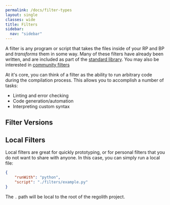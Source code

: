 ```yaml
---
permalink: /docs/filter-types
layout: single
classes: wide
title: Filters
sidebar:
  nav: "sidebar"
---
```


A filter is any program or script that takes the files inside of your RP and BP and *transforms* them in some way. Many of these filters have already been written, and are included as part of the [standard library](/regolith/docs/standard-filters). You may also be interested in [community filters](/regolith/docs/community-filters)

At it's core, you can think of a filter as the ability to run arbitrary code during the compilation process. This allows you to accomplish a number of tasks:

 - Linting and error checking
 - Code generation/automation
 - Interpreting custom syntax


## Filter Versions



## Local Filters

Local filters are great for quickly prototyping, or for personal filters that you do not want to share with anyone. In this case, you can simply run a local file:


```json
{
    "runWith": "python",
    "script": "./filters/example.py"
}
```

The `.` path will be local to the root of the regolith project.